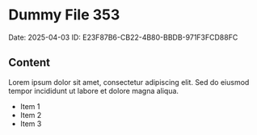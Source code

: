 # Dummy File 353

Date: 2025-04-03
ID: E23F87B6-CB22-4B80-BBDB-971F3FCD88FC

## Content

Lorem ipsum dolor sit amet, consectetur adipiscing elit.
Sed do eiusmod tempor incididunt ut labore et dolore magna aliqua.

* Item 1
* Item 2
* Item 3

